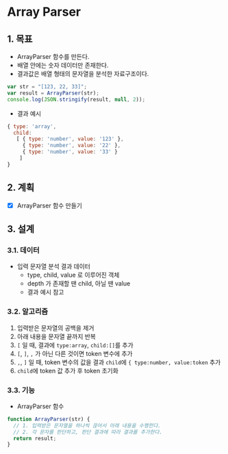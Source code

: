 # Array Parser

## 1. 목표

- ArrayParser 함수를 만든다.
- 배열 안에는 숫자 데이터만 존재한다.
- 결과값은 배열 형태의 문자열을 분석한 자료구조이다.

```javascript
var str = "[123, 22, 33]";
var result = ArrayParser(str);
console.log(JSON.stringify(result, null, 2));
```

- 결과 예시

```javascript
{ type: 'array',
  child: 
   [ { type: 'number', value: '123' },
     { type: 'number', value: '22' },
     { type: 'number', value: '33' }
    ] 
}
```

## 2. 계획

- [x] ArrayParser 함수 만들기

## 3. 설계

### 3.1. 데이터

* 입력 문자열 분석 결과 데이터
  - type, child, value 로 이루어진 객체
  - depth 가 존재할 땐 child, 아닐 땐 value
  - 결과 예시 참고

### 3.2. 알고리즘

1. 입력받은 문자열의 공백을 제거
2. 아래 내용을 문자열 끝까지 반복
3. `[` 일 때, 결과에 `type:array`, `child:[]`를 추가
4. `[`, `]`, `,` 가 아닌 다른 것이면 token 변수에 추가
5. `,`, `]` 일 때, token 변수의 값을 결과 `child`에 `{ type:number, value:token` 추가
6. `child`에 token 값 추가 후 token 초기화

### 3.3. 기능

- ArrayParser 함수

```javascript
function ArrayParser(str) {
  // 1. 입력받은 문자열을 하나씩 끊어서 아래 내용을 수행한다.
  // 2. 각 문자를 판단하고, 판단 결과에 따라 결과를 추가한다.
  return result;
}
```